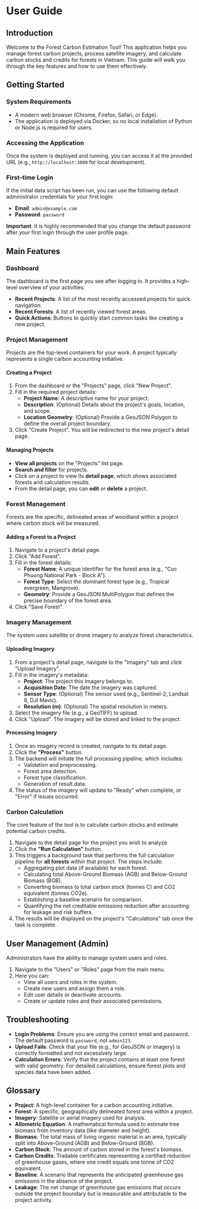 # User Guide

## Introduction

Welcome to the Forest Carbon Estimation Tool! This application helps you manage forest carbon projects, process satellite imagery, and calculate carbon stocks and credits for forests in Vietnam. This guide will walk you through the key features and how to use them effectively.

## Getting Started

### System Requirements

- A modern web browser (Chrome, Firefox, Safari, or Edge).
- The application is deployed via Docker, so no local installation of Python or Node.js is required for users.

### Accessing the Application

Once the system is deployed and running, you can access it at the provided URL (e.g., `http://localhost:3000` for local development).

### First-time Login

If the initial data script has been run, you can use the following default administrator credentials for your first login:

-   **Email**: `admin@example.com`
-   **Password**: `password`

**Important**: It is highly recommended that you change the default password after your first login through the user profile page.

## Main Features

### Dashboard

The dashboard is the first page you see after logging in. It provides a high-level overview of your activities:

-   **Recent Projects**: A list of the most recently accessed projects for quick navigation.
-   **Recent Forests**: A list of recently viewed forest areas.
-   **Quick Actions**: Buttons to quickly start common tasks like creating a new project.

### Project Management

Projects are the top-level containers for your work. A project typically represents a single carbon accounting initiative.

#### Creating a Project

1.  From the dashboard or the "Projects" page, click "New Project".
2.  Fill in the required project details:
    -   **Project Name**: A descriptive name for your project.
    -   **Description**: (Optional) Details about the project's goals, location, and scope.
    -   **Location Geometry**: (Optional) Provide a GeoJSON Polygon to define the overall project boundary.
3.  Click "Create Project". You will be redirected to the new project's detail page.

#### Managing Projects

-   **View all projects** on the "Projects" list page.
-   **Search and filter** for projects.
-   Click on a project to view its **detail page**, which shows associated forests and calculation results.
-   From the detail page, you can **edit** or **delete** a project.

### Forest Management

Forests are the specific, delineated areas of woodland within a project where carbon stock will be measured.

#### Adding a Forest to a Project

1.  Navigate to a project's detail page.
2.  Click "Add Forest".
3.  Fill in the forest details:
    -   **Forest Name**: A unique identifier for the forest area (e.g., "Cuc Phuong National Park - Block A").
    -   **Forest Type**: Select the dominant forest type (e.g., Tropical evergreen, Mangrove).
    -   **Geometry**: Provide a GeoJSON MultiPolygon that defines the precise boundary of the forest area.
4.  Click "Save Forest".

### Imagery Management

The system uses satellite or drone imagery to analyze forest characteristics.

#### Uploading Imagery

1.  From a project's detail page, navigate to the "Imagery" tab and click "Upload Imagery".
2.  Fill in the imagery's metadata:
    -   **Project**: The project this imagery belongs to.
    -   **Acquisition Date**: The date the imagery was captured.
    -   **Sensor Type**: (Optional) The sensor used (e.g., Sentinel-2, Landsat 8, DJI Mavic).
    -   **Resolution (m)**: (Optional) The spatial resolution in meters.
3.  Select the imagery file (e.g., a GeoTIFF) to upload.
4.  Click "Upload". The imagery will be stored and linked to the project.

#### Processing Imagery

1.  Once an imagery record is created, navigate to its detail page.
2.  Click the **"Process"** button.
3.  The backend will initiate the full processing pipeline, which includes:
    -   Validation and preprocessing.
    -   Forest area detection.
    -   Forest type classification.
    -   Generation of result data.
4.  The status of the imagery will update to "Ready" when complete, or "Error" if issues occurred.

### Carbon Calculation

The core feature of the tool is to calculate carbon stocks and estimate potential carbon credits.

1.  Navigate to the detail page for the project you wish to analyze.
2.  Click the **"Run Calculation"** button.
3.  This triggers a background task that performs the full calculation pipeline for **all forests** within that project. The steps include:
    -   Aggregating plot data (if available) for each forest.
    -   Calculating total Above-Ground Biomass (AGB) and Below-Ground Biomass (BGB).
    -   Converting biomass to total carbon stock (tonnes C) and CO2 equivalent (tonnes CO2e).
    -   Establishing a baseline scenario for comparison.
    -   Quantifying the net creditable emissions reduction after accounting for leakage and risk buffers.
4.  The results will be displayed on the project's "Calculations" tab once the task is complete.

## User Management (Admin)

Administrators have the ability to manage system users and roles.

1.  Navigate to the "Users" or "Roles" page from the main menu.
2.  Here you can:
    -   View all users and roles in the system.
    -   Create new users and assign them a role.
    -   Edit user details or deactivate accounts.
    -   Create or update roles and their associated permissions.

## Troubleshooting

-   **Login Problems**: Ensure you are using the correct email and password. The default password is `password`, not `admin123`.
-   **Upload Fails**: Check that your file (e.g., for GeoJSON or imagery) is correctly formatted and not excessively large.
-   **Calculation Errors**: Verify that the project contains at least one forest with valid geometry. For detailed calculations, ensure forest plots and species data have been added.

## Glossary

-   **Project**: A high-level container for a carbon accounting initiative.
-   **Forest**: A specific, geographically delineated forest area within a project.
-   **Imagery**: Satellite or aerial imagery used for analysis.
-   **Allometric Equation**: A mathematical formula used to estimate tree biomass from inventory data (like diameter and height).
-   **Biomass**: The total mass of living organic material in an area, typically split into Above-Ground (AGB) and Below-Ground (BGB).
-   **Carbon Stock**: The amount of carbon stored in the forest's biomass.
-   **Carbon Credits**: Tradable certificates representing a certified reduction of greenhouse gases, where one credit equals one tonne of CO2 equivalent.
-   **Baseline**: A scenario that represents the anticipated greenhouse gas emissions in the absence of the project.
-   **Leakage**: The net change of greenhouse gas emissions that occurs outside the project boundary but is measurable and attributable to the project activity.
